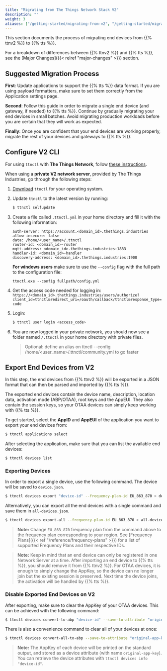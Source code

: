 ```yaml
---
title: "Migrating from The Things Network Stack V2"
description: ""
weight: 3
aliases: ["/getting-started/migrating-from-v2", "/getting-started/migrating-from-v2/configure-ttnctl", "/getting-started/migrating-from-v2/export-v2-devices"]
---
```


This section documents the process of migrating end devices from {{% ttnv2 %}} to {{% tts %}}.

<!--more-->

For a breakdown of differences between {{% ttnv2 %}} and {{% tts %}}, see the [Major Changes]({{< relref "major-changes" >}}) section.

## Suggested Migration Process

**First**: Update applications to support the {{% tts %}} data format. If you are using payload formatters, make sure to set them correctly from the Application settings page.

**Second**: Follow this guide in order to migrate a single end device (and gateway, if needed) to {{% tts %}}. Continue by gradually migrating your end devices in small batches. Avoid migrating production workloads before you are certain that they will work as expected.

**Finally**: Once you are confident that your end devices are working properly, migrate the rest of your devices and gateways to {{% tts %}}.

## Configure V2 CLI

For using `ttnctl` with **The Things Network**, follow [these instructions](https://www.thethingsnetwork.org/docs/network/cli/quick-start.html). 

When using a **private V2 network server**, provided by The Things Industries, go through the following steps:

1. [Download](https://www.thethingsnetwork.org/docs/network/cli/quick-start.html) `ttnctl` for your operating system. 
2. Update `ttnctl` to the latest version by running:
    ```bash
    $ ttnctl selfupdate
    ```
3. Create a file called `.ttnctl.yml` in your home directory and fill it with the following information:
    ```
    auth-server: https://account.<domain_id>.thethings.industries
    allow-insecure: false
    data: /home/<user_name>/.ttnctl
    router-id: <domain_id>-router
    mqtt-address: <domain_id>.thethings.industries:1883
    handler-id: <domain_id>-handler
    discovery-address: <domain_id>.thethings.industries:1900
    ```
    
    **For windows users** make sure to use the `--config` flag with the full path to the configuration file: 
    ```
    ttnctl.exe --config fullpath/config.yml
    ```
4. Get the access code needed for logging in: `https://<domain_id>.thethings.industries/users/authorize?client_id=ttnctl&redirect_uri=/oauth/callback/ttnctl&response_type=code`
5. Login: 
    ```bash
    $ ttnctl user login <access_code>
    ```
6. You are now logged in your private network, you should now see a folder named `/.ttnctl` in your home directory with private files.
    
    > Optional: define an alias on ttnctl --config /home/<user_name>/.ttnctl/community.yml to go faster


## Export End Devices from V2

In this step, the end devices from {{% ttnv2 %}} will be exported in a JSON format that can then be parsed and imported by {{% tts %}}.

The exported end devices contain the device name, description, location data, activation mode (ABP/OTAA), root keys and the AppEUI. They also contain the session keys, so your OTAA devices can simply keep working with {{% tts %}}.

To get started, select the **AppID** and **AppEUI** of the application you want to export your end devices from:

```bash
$ ttnctl applications select
```

After selecting the application, make sure that you can list the available end devices:

```bash
$ ttnctl devices list
```

### Exporting Devices

In order to export a single device, use the following command. The device will be saved to `device.json`.

```bash
$ ttnctl devices export "device-id" --frequency-plan-id EU_863_870 > device.json
```

Alternatively, you can export all the end devices with a single command and save them in `all-devices.json`.

```bash
$ ttnctl devices export-all --frequency-plan-id EU_863_870 > all-devices.json
```

>**Note:** Change `EU_863_870` frequency plan from the command above to the frequency plan corresponding to your region. See [Frequency Plans]({{< ref "/reference/frequency-plans" >}}) for a list of supported Frequency Plans and their respective IDs.

>**Note:** Keep in mind that an end device can only be registered in one Network Server at a time. After importing an end device to {{% tts %}}, you should remove it from {{% ttnv2 %}}. For OTAA devices, it is enough to simply change the AppKey, so the device can no longer join but the existing session is preserved. Next time the device joins, the activation will be handled by {{% tts %}}.

### Disable Exported End Devices on V2

After exporting, make sure to clear the AppKey of your OTAA devices. This can be achieved with the following command:

```bash
$ ttnctl devices convert-to-abp "device-id" --save-to-attribute "original-app-key"
```

There is also a convenience command to clear all of your devices at once:

```bash
$ ttnctl devices convert-all-to-abp --save-to-attribute "original-app-key"
```

>**Note:** The AppKey of each device will be printed on the standard output, and stored as a device attribute (with name `original-app-key`). You can retrieve the device attributes with `ttnctl devices info "device-id"`.
